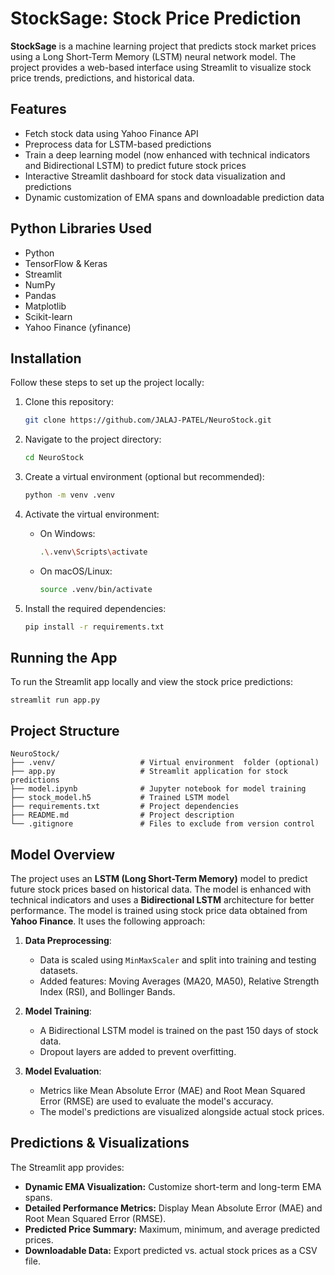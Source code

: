 # StockSage: Stock Price Prediction

**StockSage** is a machine learning project that predicts stock market prices using a Long Short-Term Memory (LSTM) neural network model. The project provides a web-based interface using Streamlit to visualize stock price trends, predictions, and historical data.

## Features
- Fetch stock data using Yahoo Finance API
- Preprocess data for LSTM-based predictions
- Train a deep learning model (now enhanced with technical indicators and Bidirectional LSTM) to predict future stock prices
- Interactive Streamlit dashboard for stock data visualization and predictions
- Dynamic customization of EMA spans and downloadable prediction data

## Python Libraries Used
- Python
- TensorFlow & Keras
- Streamlit
- NumPy
- Pandas
- Matplotlib
- Scikit-learn
- Yahoo Finance (yfinance)

## Installation
Follow these steps to set up the project locally:

1. Clone this repository:
   ```bash
   git clone https://github.com/JALAJ-PATEL/NeuroStock.git

2. Navigate to the project directory:
    ```bash
    cd NeuroStock

3. Create a virtual environment (optional but recommended):
    ```bash
    python -m venv .venv

4. Activate the virtual environment:

    - On Windows:
        ```bash
        .\.venv\Scripts\activate

    - On macOS/Linux:
        ```bash
        source .venv/bin/activate
    
5. Install the required dependencies:

    ```bash
    pip install -r requirements.txt


## Running the App
To run the Streamlit app locally and view the stock price predictions:

    streamlit run app.py

## Project Structure

    NeuroStock/
    ├── .venv/                   # Virtual environment  folder (optional)
    ├── app.py                   # Streamlit application for stock predictions
    ├── model.ipynb              # Jupyter notebook for model training
    ├── stock_model.h5           # Trained LSTM model
    ├── requirements.txt         # Project dependencies
    ├── README.md                # Project description
    └── .gitignore               # Files to exclude from version control


## Model Overview

The project uses an **LSTM (Long Short-Term Memory)** model to predict future stock prices based on historical data. The model is enhanced with technical indicators and uses a **Bidirectional LSTM** architecture for better performance. The model is trained using stock price data obtained from **Yahoo Finance**. It uses the following approach:

1. **Data Preprocessing**: 
   - Data is scaled using `MinMaxScaler` and split into training and testing datasets.
   - Added features: Moving Averages (MA20, MA50), Relative Strength Index (RSI), and Bollinger Bands.
   
2. **Model Training**:
   - A Bidirectional LSTM model is trained on the past 150 days of stock data.
   - Dropout layers are added to prevent overfitting.
   
3. **Model Evaluation**:
    - Metrics like Mean Absolute Error (MAE) and Root Mean Squared Error (RMSE) are used to evaluate the model's accuracy.
    - The model's predictions are visualized alongside actual stock prices.

## Predictions & Visualizations

The Streamlit app provides:

- **Dynamic EMA Visualization:** Customize short-term and long-term EMA spans.
- **Detailed Performance Metrics:** Display Mean Absolute Error (MAE) and Root Mean Squared Error (RMSE).
- **Predicted Price Summary:** Maximum, minimum, and average predicted prices.
- **Downloadable Data:** Export predicted vs. actual stock prices as a CSV file.
